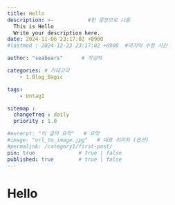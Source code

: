 ```yaml
---
title: Hello
description: >-           #한 문장으로 나옴
  This is Hello
  Write your description here.
date: 2024-11-06 23:17:02 +0900
#lastmod : 2024-12-23 23:17:02 +0900  #마지막 수정 시간

author: "seabears"      # 작성자

categories: # 카테고리
    - 1.Blog_Bagic

tags: 
    - Untag1

sitemap :
  changefreq : daily
  priority : 1.0

#excerpt: "이 글의 요약"   # 요약
#image: "url_to_image.jpg"   # 대표 이미지 (옵션)
#permalink: /category1/first-post/
pin: true              # true | false
published: true        # true | false
---
```


# Hello


